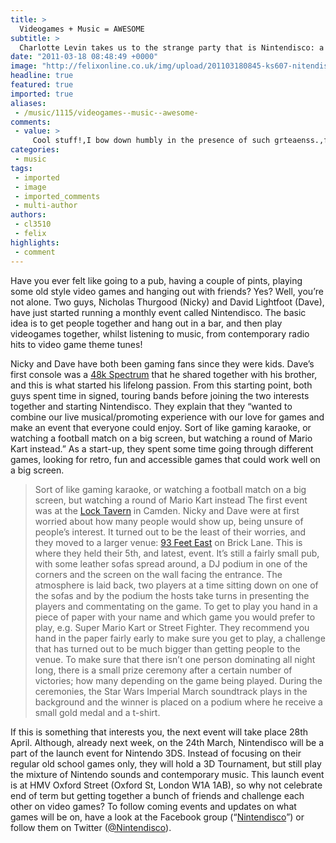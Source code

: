```yaml
---
title: >
  Videogames + Music = AWESOME
subtitle: >
  Charlotte Levin takes us to the strange party that is Nintendisco: a celebration of games, music and geekery
date: "2011-03-18 08:48:49 +0000"
image: "http://felixonline.co.uk/img/upload/201103180845-ks607-nitendis.jpg"
headline: true
featured: true
imported: true
aliases:
 - /music/1115/videogames--music--awesome-
comments:
 - value: >
     Cool stuff!,I bow down humbly in the presence of such grteaenss.,f2waCG <a href="http://iqicsripyytb.com/">iqicsripyytb</a>
categories:
 - music
tags:
 - imported
 - image
 - imported_comments
 - multi-author
authors:
 - cl3510
 - felix
highlights:
 - comment
---
```


Have you ever felt like going to a pub, having a couple of pints, playing some old style video games and hanging out with friends? Yes? Well, you’re not alone. Two guys, Nicholas Thurgood (Nicky) and David Lightfoot (Dave), have just started running a monthly event called Nintendisco. The basic idea is to get people together and hang out in a bar, and then play videogames together, whilst listening to music, from contemporary radio hits to video game theme tunes!

Nicky and Dave have both been gaming fans since they were kids. Dave’s first console was a [48k Spectrum](http://en.wikipedia.org/wiki/ZX_Spectrum) that he shared together with his brother, and this is what started his lifelong passion. From this starting point, both guys spent time in signed, touring bands before joining the two interests together and starting Nintendisco. They explain that they “wanted to combine our live musical/promoting experience with our love for games and make an event that everyone could enjoy. Sort of like gaming karaoke, or watching a football match on a big screen, but watching a round of Mario Kart instead.” As a start-up, they spent some time going through different games, looking for retro, fun and accessible games that could work well on a big screen.
> Sort of like gaming karaoke, or watching a football match on a big screen, but watching a round of Mario Kart instead
The first event was at the [Lock Tavern](http://lock-tavern.co.uk/) in Camden. Nicky and Dave were at first worried about how many people would show up, being unsure of people’s interest. It turned out to be the least of their worries, and they moved to a larger venue: [93 Feet East](http://www.93feeteast.co.uk/) on Brick Lane. This is where they held their 5th, and latest, event. It’s still a fairly small pub, with some leather sofas spread around, a DJ podium in one of the corners and the screen on the wall facing the entrance. The atmosphere is laid back, two players at a time sitting down on one of the sofas and by the podium the hosts take turns in presenting the players and commentating on the game. To get to play you hand in a piece of paper with your name and which game you would prefer to play, e.g. Super Mario Kart or Street Fighter. They recommend you hand in the paper fairly early to make sure you get to play, a challenge that has turned out to be much bigger than getting people to the venue. To make sure that there isn’t one person dominating all night long, there is a small prize ceremony after a certain number of victories; how many depending on the game being played. During the ceremonies, the Star Wars Imperial March soundtrack plays in the background and the winner is placed on a podium where he receive a small gold medal and a t-shirt.

If this is something that interests you, the next event will take place 28th April. Although, already next week, on the 24th March, Nintendisco will be a part of the launch event for Nintendo 3DS. Instead of focusing on their regular old school games only, they will hold a 3D Tournament, but still play the mixture of Nintendo sounds and contemporary music. This launch event is at HMV Oxford Street (Oxford St, London W1A 1AB), so why not celebrate end of term but getting together a bunch of friends and challenge each other on video games? To follow coming events and updates on what games will be on, have a look at the Facebook group (“[Nintendisco](http://www.facebook.com/pages/Nintendisco/115672508485248)”) or follow them on Twitter ([@Nintendisco](http://twitter.com/#!/@Nintendisco)).
